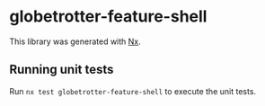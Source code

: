 # globetrotter-feature-shell

This library was generated with [Nx](https://nx.dev).

## Running unit tests

Run `nx test globetrotter-feature-shell` to execute the unit tests.
